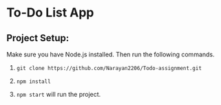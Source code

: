 # To-Do List App

## Project Setup:
Make sure you have Node.js installed.
Then run the following commands.

1. `git clone https://github.com/Narayan2206/Todo-assignment.git`

2. `npm install`
3. `npm start` will run the project.
